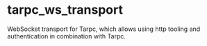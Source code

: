 # tarpc_ws_transport
WebSocket transport for Tarpc, which allows using http tooling and authentication in combination with Tarpc.
